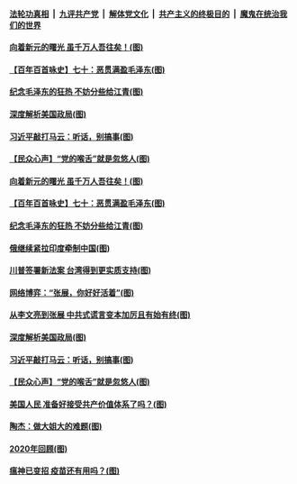 

####  [法轮功真相](../../../../basic/blob/master/README.md?t=01010531) &nbsp;|&nbsp; [九评共产党](../../../../9ping.md/blob/master/README.md?t=01010531) &nbsp;|&nbsp; [解体党文化](../../../../jtdwh.md/blob/master/README.md?t=01010531)  &nbsp;|&nbsp; [共产主义的终极目的](../../../../gczydzjmd.md/blob/master/README.md?t=01010531) &nbsp;|&nbsp; [魔鬼在统治我们的世界](../../../../mgztzwmdsj.md/blob/master/README.md?t=01010531) 

#### [向着新元的曙光 虽千万人吾往矣！(图)](../pages/p4/957448.md?t=01010531) 

#### [【百年百首咏史】七十：恶贯满盈毛泽东(图)](../pages/p4/957678.md?t=01010531) 

#### [纪念毛泽东的狂热 不妨分些给江青(图)](../pages/p4/957637.md?t=01010531) 

#### [深度解析美国政局(图)](../pages/p4/957571.md?t=01010531) 

#### [习近平敲打马云：听话，别搞事(图)](../pages/p4/957478.md?t=01010531) 

#### [【民众心声】“党的喉舌”就是忽悠人(图)](../pages/p4/957254.md?t=01010531) 

#### [向着新元的曙光 虽千万人吾往矣！(图)](../pages/p4/957448.md?t=01010531) 

#### [【百年百首咏史】七十：恶贯满盈毛泽东(图)](../pages/p4/957678.md?t=01010531) 


#### [纪念毛泽东的狂热 不妨分些给江青(图)](../pages/p4/957637.md?t=01010531) 


#### [俄继续紧拉印度牵制中国(图)](../pages/p4/957613.md?t=01010531) 

#### [川普签署新法案 台湾得到更实质支持(图)](../pages/p4/957606.md?t=01010531) 

#### [网络博弈：“张展，你好好活着”(图)](../pages/p4/957600.md?t=01010531) 

#### [从李文亮到张展 中共式谎言变本加厉且有始有终(图)](../pages/p4/957597.md?t=01010531) 

#### [深度解析美国政局(图)](../pages/p4/957571.md?t=01010531) 




#### [习近平敲打马云：听话，别搞事(图)](../pages/p4/957478.md?t=01010531) 

#### [【民众心声】“党的喉舌”就是忽悠人(图)](../pages/p4/957254.md?t=01010531) 

#### [美国人民 准备好接受共产价值体系了吗？(图)](../pages/p4/957476.md?t=01010531) 


#### [陶杰：做大姐大的难题(图)](../pages/p4/957482.md?t=01010531) 

#### [2020年回顾(图)](../pages/p4/957470.md?t=01010531) 

#### [瘟神已变招 疫苗还有用吗？(图)](../pages/p4/957467.md?t=01010531) 

